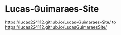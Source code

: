 # Lucas-Guimaraes-Site
https://lucas224112.github.io/Lucas-Guimaraes-Site/
to https://lucas224112.github.io/LucasGuimaraesSite/
